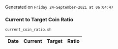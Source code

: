 Generated on `Friday 24-September-2021 at 06:04:47`

### Current to Target Coin Ratio
`current_coin_ratio.sh`

Date|Current|Target|Ratio
---|---|---|---
